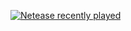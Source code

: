 [![Netease recently played](https://netease-recent-profile.vercel.app/?id=1383764450&theme=card&themeColor=4566D4&size=300)](https://netease-recent-profile.vercel.app/?id=1383764450&theme=card&themeColor=4566D4&size=300)

